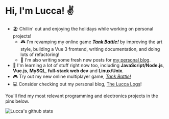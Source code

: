 # Hi, I'm Lucca! ✌️


<!-- - 😴 Currently taking a break from coding. -->
<!-- - 🏫 Studying for college entrance exams!  -->
<!-- - 🔭 I’m currently working on **[configs](https://github.com/ChromeUniverse/.dotfiles) for my personal Linux desktop**. -->
<!-- - 🔭 I’m currently working on **[my personal website](https://github.com/ChromeUniverse/Personal-website)** and **CI/CD for [RedstoneBot](https://github.com/ChromeUniverse/RedstoneBot/)**. -->

<!-- - 🎄 I'm [solving](https://github.com/ChromeUniverse/Advent-of-Code-2021) the daily [Advent of Code 2021](https://adventofcode.com/) puzzles in Python.  -->
<!-- - - 🎥 I'm working on [LuccaTube](https://github.com/ChromeUniverse/luccatube), an open-source [SyncTube](https://sync-tube.de/) clone for watching YouTube videos with your friends online. -->
<!--   - 🎮 I'm working on [Tiny SMB](https://github.com/ChromeUniverse/tiny-smb), a remake of _Super Mario Bros._ for the [TIC-80](https://tic80.com/) fantasy console. -->

- 🏖 Chillin' out and enjoying the holidays while working on personal projects!
  - 🎮 I'm revamping my online game **[_Tank Battle!_](https://github.com/ChromeUniverse/Tank-Battle)** by improving the art style, building a Vue 3 frontend, writing documentation, and doing lots of refactoring!
  - 📝 I'm also writing some fresh new posts for [my personal blog](https://github.com/ChromeUniverse/Personal-website).
- 🌱 I'm learning a lot of stuff right now too, including **JavaScript/Node.js**, **Vue.js**, **MySQL**, **full-stack web dev** and **Linux/Unix**.
- 🎮 Try out my new online multiplayer game, [_Tank Battle!_](http://18.229.196.24:4000/)
- 💻 Consider checking out my personal blog, [The Lucca Logs](http://34.200.98.64/)! 

<!-- - 💻 Consider checking out [my blog](http://34.200.98.64/), **_The Lucca Logs_**! I've put a lot of effort into [making it.](http://34.200.98.64/making-the-website) -->
<!-- - 📫 Reach out to me on Discord! Send a friend request to _Lucca hash two seven four four_. -->

You'll find my most relevant programming and electronics projects in the pins below. 

![Lucca's github stats](https://github-readme-stats.vercel.app/api?username=ChromeUniverse&theme=dark&show_icons=true) 


<!--

**CI/CD with GitHub Actions**

**ChromeUniverse/ChromeUniverse** is a ✨ _special_ ✨ repository because its `README.md` (this file) appears on your GitHub profile.
[![willianrod's wakatime stats](https://github-readme-stats.vercel.app/api/wakatime?username=ChromeUniverse&theme=dark&show_icons=true)](https://github.com/anuraghazra/github-readme-stats)

![Top Langs](https://github-readme-stats.vercel.app/api/top-langs/?username=ChromeUniverse)](https://github.com/anuraghazra/github-readme-stats)

Here are some ideas to get you started:

- 🔭 I’m currently working on ...
- 🌱 I’m currently learning ...
- 👯 I’m looking to collaborate on ...
- 🤔 I’m looking for help with ...
- 💬 Ask me about ...
- 📫 How to reach me: ...
- 😄 Pronouns: ...
- ⚡ Fun fact: ...

-->
